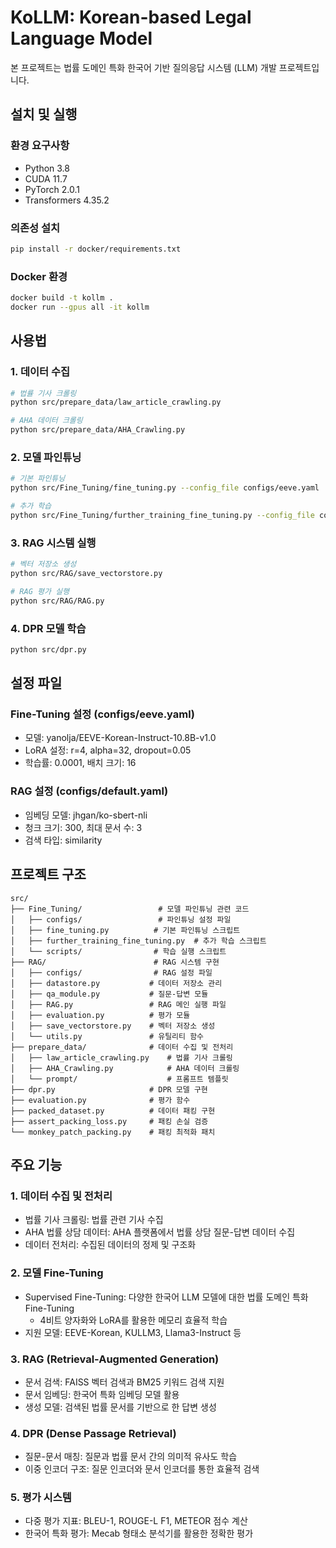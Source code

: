 # KoLLM: Korean-based Legal Language Model

본 프로젝트는 법률 도메인 특화 한국어 기반 질의응답 시스템 (LLM) 개발 프로젝트입니다.

## 설치 및 실행

### 환경 요구사항
- Python 3.8
- CUDA 11.7
- PyTorch 2.0.1
- Transformers 4.35.2

### 의존성 설치
```bash
pip install -r docker/requirements.txt
```

### Docker 환경
```bash
docker build -t kollm .
docker run --gpus all -it kollm
```

## 사용법

### 1. 데이터 수집
```bash
# 법률 기사 크롤링
python src/prepare_data/law_article_crawling.py

# AHA 데이터 크롤링
python src/prepare_data/AHA_Crawling.py
```

### 2. 모델 파인튜닝
```bash
# 기본 파인튜닝
python src/Fine_Tuning/fine_tuning.py --config_file configs/eeve.yaml

# 추가 학습
python src/Fine_Tuning/further_training_fine_tuning.py --config_file configs/eeve.yaml
```

### 3. RAG 시스템 실행
```bash
# 벡터 저장소 생성
python src/RAG/save_vectorstore.py

# RAG 평가 실행
python src/RAG/RAG.py
```

### 4. DPR 모델 학습
```bash
python src/dpr.py
```

## 설정 파일

### Fine-Tuning 설정 (configs/eeve.yaml)
- 모델: yanolja/EEVE-Korean-Instruct-10.8B-v1.0
- LoRA 설정: r=4, alpha=32, dropout=0.05
- 학습률: 0.0001, 배치 크기: 16

### RAG 설정 (configs/default.yaml)
- 임베딩 모델: jhgan/ko-sbert-nli
- 청크 크기: 300, 최대 문서 수: 3
- 검색 타입: similarity


## 프로젝트 구조

```
src/
├── Fine_Tuning/                 # 모델 파인튜닝 관련 코드
│   ├── configs/                 # 파인튜닝 설정 파일
│   ├── fine_tuning.py          # 기본 파인튜닝 스크립트
│   ├── further_training_fine_tuning.py  # 추가 학습 스크립트
│   └── scripts/                # 학습 실행 스크립트
├── RAG/                        # RAG 시스템 구현
│   ├── configs/                # RAG 설정 파일
│   ├── datastore.py           # 데이터 저장소 관리
│   ├── qa_module.py           # 질문-답변 모듈
│   ├── RAG.py                 # RAG 메인 실행 파일
│   ├── evaluation.py          # 평가 모듈
│   ├── save_vectorstore.py    # 벡터 저장소 생성
│   └── utils.py               # 유틸리티 함수
├── prepare_data/              # 데이터 수집 및 전처리
│   ├── law_article_crawling.py    # 법률 기사 크롤링
│   ├── AHA_Crawling.py            # AHA 데이터 크롤링
│   └── prompt/                    # 프롬프트 템플릿
├── dpr.py                     # DPR 모델 구현
├── evaluation.py              # 평가 함수
├── packed_dataset.py          # 데이터 패킹 구현
├── assert_packing_loss.py     # 패킹 손실 검증
└── monkey_patch_packing.py    # 패킹 최적화 패치
```

## 주요 기능

### 1. 데이터 수집 및 전처리
- 법률 기사 크롤링: 법률 관련 기사 수집
- AHA 법률 상담 데이터: AHA 플랫폼에서 법률 상담 질문-답변 데이터 수집
- 데이터 전처리: 수집된 데이터의 정제 및 구조화

### 2. 모델 Fine-Tuning
- Supervised Fine-Tuning: 다양한 한국어 LLM 모델에 대한 법률 도메인 특화 Fine-Tuning
  - 4비트 양자화와 LoRA를 활용한 메모리 효율적 학습
- 지원 모델: EEVE-Korean, KULLM3, Llama3-Instruct 등

### 3. RAG (Retrieval-Augmented Generation)
- 문서 검색: FAISS 벡터 검색과 BM25 키워드 검색 지원
- 문서 임베딩: 한국어 특화 임베딩 모델 활용
- 생성 모델: 검색된 법률 문서를 기반으로 한 답변 생성

### 4. DPR (Dense Passage Retrieval)
- 질문-문서 매칭: 질문과 법률 문서 간의 의미적 유사도 학습
- 이중 인코더 구조: 질문 인코더와 문서 인코더를 통한 효율적 검색

### 5. 평가 시스템
- 다중 평가 지표: BLEU-1, ROUGE-L F1, METEOR 점수 계산
- 한국어 특화 평가: Mecab 형태소 분석기를 활용한 정확한 평가
